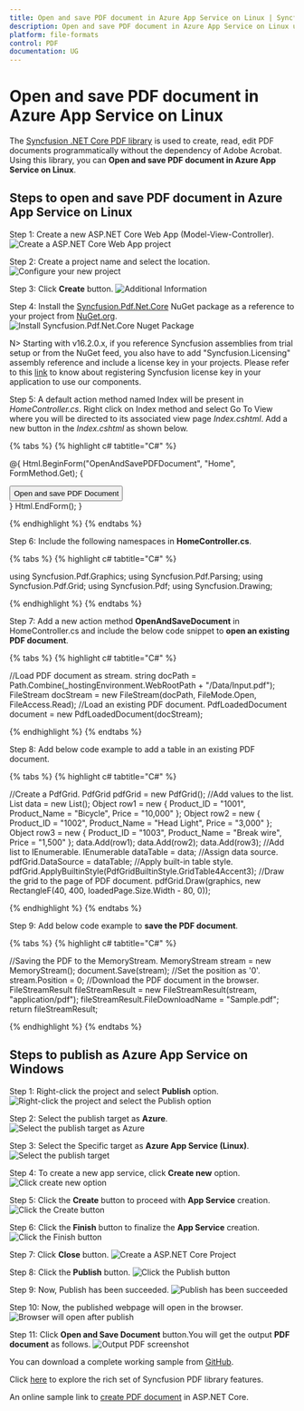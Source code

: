 ```yaml
---
title: Open and save PDF document in Azure App Service on Linux | Syncfusion
description: Open and save PDF document in Azure App Service on Linux using .NET Core PDF library without the dependency of Adobe Acrobat.
platform: file-formats
control: PDF
documentation: UG
---
```


# Open and save PDF document in Azure App Service on Linux

The [Syncfusion .NET Core PDF library](https://www.syncfusion.com/document-processing/pdf-framework/net-core) is used to create, read, edit PDF documents programmatically without the dependency of Adobe Acrobat. Using this library, you can **Open and save PDF document in Azure App Service on Linux**.

## Steps to open and save PDF document in Azure App Service on Linux

Step 1: Create a new ASP.NET Core Web App (Model-View-Controller).
![Create a ASP.NET Core Web App project](Azure_Images/Azure_app_service_Windows/Create-net-core-web-app.png)

Step 2: Create a project name and select the location.
![Configure your new project](Azure_Images/Azure_app_service_Windows/project_configuration.png)

Step 3: Click **Create** button.
![Additional Information](Azure_Images/Azure_app_service_Windows/Framework_selection.png)

Step 4: Install the [Syncfusion.Pdf.Net.Core](https://www.nuget.org/packages/Syncfusion.Pdf.Net.Core/) NuGet package as a reference to your project from [NuGet.org](https://www.nuget.org/).
![Install Syncfusion.Pdf.Net.Core Nuget Package](Azure_Images/Azure_app_service_Windows/NuGet_package.png)

N> Starting with v16.2.0.x, if you reference Syncfusion assemblies from trial setup or from the NuGet feed, you also have to add "Syncfusion.Licensing" assembly reference and include a license key in your projects. Please refer to this [link](https://help.syncfusion.com/common/essential-studio/licensing/overview) to know about registering Syncfusion license key in your application to use our components.

Step 5: A default action method named Index will be present in *HomeController.cs*. Right click on Index method and select Go To View where you will be directed to its associated view page *Index.cshtml*. Add a new button in the *Index.cshtml* as shown below.

{% tabs %}
{% highlight c# tabtitle="C#" %}

@{
    Html.BeginForm("OpenAndSavePDFDocument", "Home", FormMethod.Get);
    {
        <div>
            <input type="submit" value="Open and save PDF Document" style="width:200px;height:27px" />
        </div>
    }
    Html.EndForm();
}

{% endhighlight %}
{% endtabs %}

Step 6: Include the following namespaces in **HomeController.cs**.

{% tabs %}
{% highlight c# tabtitle="C#" %}

using Syncfusion.Pdf.Graphics;
using Syncfusion.Pdf.Parsing;
using Syncfusion.Pdf.Grid;
using Syncfusion.Pdf;
using Syncfusion.Drawing;

{% endhighlight %}
{% endtabs %}

Step 7: Add a new action method **OpenAndSaveDocument** in HomeController.cs and include the below code snippet to **open an existing PDF document**.

{% tabs %}
{% highlight c# tabtitle="C#" %}

//Load PDF document as stream.
string docPath = Path.Combine(_hostingEnvironment.WebRootPath + "/Data/Input.pdf");
FileStream docStream = new FileStream(docPath, FileMode.Open, FileAccess.Read);
//Load an existing PDF document.
PdfLoadedDocument document = new PdfLoadedDocument(docStream);

{% endhighlight %}
{% endtabs %}

Step 8: Add below code example to add a table in an existing PDF document.

{% tabs %}
{% highlight c# tabtitle="C#" %}

//Create a PdfGrid.
PdfGrid pdfGrid = new PdfGrid();
//Add values to the list.
List<object> data = new List<object>();
Object row1 = new { Product_ID = "1001", Product_Name = "Bicycle", Price = "10,000" };
Object row2 = new { Product_ID = "1002", Product_Name = "Head Light", Price = "3,000" };
Object row3 = new { Product_ID = "1003", Product_Name = "Break wire", Price = "1,500" };
data.Add(row1);
data.Add(row2);
data.Add(row3);
//Add list to IEnumerable.
IEnumerable<object> dataTable = data;
//Assign data source.
pdfGrid.DataSource = dataTable;
//Apply built-in table style.
pdfGrid.ApplyBuiltinStyle(PdfGridBuiltinStyle.GridTable4Accent3);
//Draw the grid to the page of PDF document.
pdfGrid.Draw(graphics, new RectangleF(40, 400, loadedPage.Size.Width - 80, 0));

{% endhighlight %}
{% endtabs %}

Step 9: Add below code example to **save the PDF document**.

{% tabs %}
{% highlight c# tabtitle="C#" %}

//Saving the PDF to the MemoryStream.
MemoryStream stream = new MemoryStream();
document.Save(stream);
//Set the position as '0'.
stream.Position = 0;
//Download the PDF document in the browser.
FileStreamResult fileStreamResult = new FileStreamResult(stream, "application/pdf");
fileStreamResult.FileDownloadName = "Sample.pdf";
return fileStreamResult;

{% endhighlight %}
{% endtabs %}

## Steps to publish as Azure App Service on Windows

Step 1: Right-click the project and select **Publish** option.
![Right-click the project and select the Publish option](Azure_Images/Azure_app_service_Windows/Click_publish_button.png)

Step 2: Select the publish target as **Azure**.
![Select the publish target as Azure](Azure_Images/Azure_app_service_Windows/Select_target.png)

Step 3: Select the Specific target as **Azure App Service (Linux)**.
![Select the publish target](Azure_Images/Azure_app_service_Linux/Select_Azure_app_service_linux.png)

Step 4: To create a new app service, click **Create new** option.
![Click create new option](Azure_Images/Azure_app_service_Windows/Create_new_app_service.png)

Step 5: Click the **Create** button to proceed with **App Service** creation.
![Click the Create button](Azure_Images/Azure_app_service_Linux/App_service_detais1.png)

Step 6: Click the **Finish** button to finalize the **App Service** creation.
![Click the Finish button](Azure_Images/Azure_app_service_Linux/Finish_app_service.png)

Step 7: Click **Close** button.
![Create a ASP.NET Core Project](Azure_Images/Azure_app_service_Linux/Profile_creation.png)

Step 8: Click the **Publish** button.
![Click the Publish button](Azure_Images/Azure_app_service_Linux/Publish_app_service.png)

Step 9: Now, Publish has been succeeded.
![Publish has been succeeded](Azure_Images/Azure_app_service_Linux/Publish_link.png)

Step 10: Now, the published webpage will open in the browser. 
![Browser will open after publish](Azure_Images/Azure_app_service_windows//WebView.png)

Step 11: Click **Open and Save Document** button.You will get the output **PDF document** as follows.
![Output PDF screenshot](Azure_Images/Azure_app_service_windows/Output_screenshot.png)

You can download a complete working sample from [GitHub]().

Click [here](https://www.syncfusion.com/document-processing/pdf-framework/net-core) to explore the rich set of Syncfusion PDF library features. 

An online sample link to [create PDF document](https://ej2.syncfusion.com/aspnetcore/PDF/HelloWorld#/material3) in ASP.NET Core. 